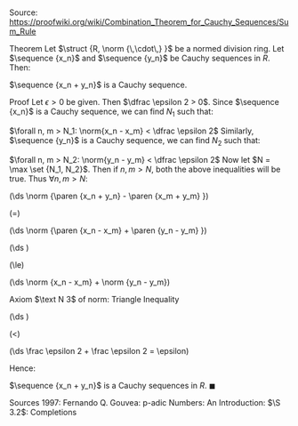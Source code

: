 # 

Source: https://proofwiki.org/wiki/Combination_Theorem_for_Cauchy_Sequences/Sum_Rule

Theorem
Let $\struct {R, \norm {\,\cdot\,} }$ be a normed division ring.
Let $\sequence {x_n}$ and $\sequence {y_n}$ be Cauchy sequences in $R$.
Then:

$\sequence {x_n + y_n}$ is a Cauchy sequence.


Proof
Let $\epsilon > 0$ be given.
Then $\dfrac \epsilon 2 > 0$.
Since $\sequence {x_n}$ is a Cauchy sequence, we can find $N_1$ such that:

$\forall n, m > N_1: \norm{x_n - x_m} < \dfrac \epsilon 2$
Similarly, $\sequence {y_n}$ is a Cauchy sequence, we can find $N_2$ such that:

$\forall n, m > N_2: \norm{y_n - y_m} < \dfrac \epsilon 2$
Now let $N = \max \set {N_1, N_2}$.
Then if $n, m > N$, both the above inequalities will be true.
Thus $\forall n, m > N$:














\(\ds \norm {\paren {x_n + y_n} - \paren {x_m + y_m} }\)

\(=\)







\(\ds \norm {\paren {x_n - x_m} + \paren {y_n - y_m} }\)




















\(\ds \)

\(\le\)







\(\ds \norm {x_n - x_m} + \norm {y_n - y_m}\)





Axiom $\text N 3$ of norm: Triangle Inequality














\(\ds \)

\(<\)







\(\ds \frac \epsilon 2 + \frac \epsilon 2 = \epsilon\)









Hence:

$\sequence {x_n + y_n}$ is a Cauchy sequences in $R$.
$\blacksquare$


Sources
1997: Fernando Q. Gouvea: p-adic Numbers: An Introduction: $\S 3.2$: Completions




